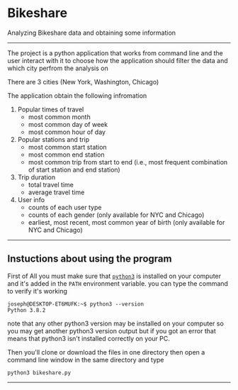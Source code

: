 # Bikeshare
Analyzing Bikeshare data and obtaining some information 
***
The project is a python application that works from command line and the user interact with it to choose how the application should filter the data and which city perfrom the analysis on

There are 3 cities (New York, Washington, Chicago)

The application obtain the following infromation 

1.  Popular times of travel
    + most common month
    + most common day of week
    + most common hour of day
2.  Popular stations and trip
    + most common start station
    + most common end station
    + most common trip from start to end (i.e., most frequent combination of start station and end station)
3.  Trip duration
    + total travel time
    + average travel time
4.  User info
    + counts of each user type
    + counts of each gender (only available for NYC and Chicago)
    + earliest, most recent, most common year of birth (only available for NYC and Chicago)
***
## Instuctions about using the program

First of All you must make sure that [`python3`](https://www.python.org/) is installed on your computer and it's added in the `PATH` environment variable.
you can type the command to verify it's working 
```
joseph@DESKTOP-ET6MUFK:~$ python3 --version
Python 3.8.2
```
note that any other python3 version may be installed on your computer so you may get another python3 version output but if you got an error that means that python3 isn't installed correctly on your PC.

Then you'll clone or download the files in one directory then open a command line window in the same directory and type 
```
python3 bikeshare.py
```
***
